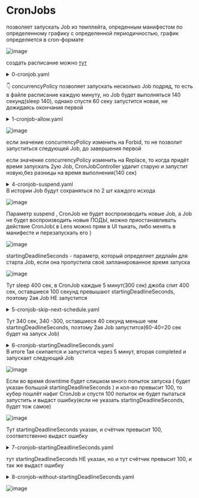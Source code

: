 # CronJobs
позволяет запускать Job из темплейта, опреденным манифестом по определенному графику с определенной периодичностью, график определяется в cron-формате

![image](https://github.com/user-attachments/assets/9f5a7c57-21ec-48d4-aa37-7dfb78a4e99b)

создать расписание можно [тут](https://crontab.guru/)

<details> <summary>0-cronjob.yaml</summary>

``` 
apiVersion: batch/v1
kind: CronJob
metadata:
  name: hello
spec:
  schedule: "*/1 * * * *"         # каждую минуту будет создаваться Job
  jobTemplate:
    spec:
      backoffLimit: 4             # кол-во повторных попыток, прежде чем Job будет считаться неудачным ( по умолчанию 6 )
      activeDeadlineSeconds: 240  # спустя 240 сек Job закончится, без разницы в каком состоянии будут ПОДЫ, имеет приоритет над backoffLimit
      parallelism: 2              # 2 ПОДА будут запускаться параллельно(2 Job)
      completions: 3              # количество завершенных (successful) Job'ов, которые должны быть запущены для завершения CronJob'а
      template:
        spec:
          containers:
          - name: hello
            image: busybox
            imagePullPolicy: IfNotPresent
            command:
            - /bin/sh
            - -c
            - date; echo Hello from the Kubernetes cluster
          restartPolicy: OnFailure

```
</details>

:point_down: concurrencyPolicy позволяет запускать несколько Job подряд, то есть в файле расписание каждую минуту, но Job будет выполняться 140 секунд(sleep 140), однако спустя 60 секу запустится новая, не дожидаясь окончания первой

<details> <summary>1-cronjob-allow.yaml</summary>

``` 
apiVersion: batch/v1
kind: CronJob
metadata:
  name: hello-allow
spec:
  schedule: "*/1 * * * *"
  concurrencyPolicy: Allow
  jobTemplate:
    spec:
      template:
        spec:
          containers:
          - name: hello
            image: busybox
            args:
            - /bin/sh
            - -c
            - date; echo "Hello World!"; sleep 140
          restartPolicy: OnFailure
```
</details>

![image](https://github.com/user-attachments/assets/87c3614f-324a-4583-aa05-a8f8b53c7317)

если значение concurrencyPolicy изменить на Forbid, то не позволит запуститься следующей Job, до завершения первой

если значение concurrencyPolicy изменить на Replace, то когда придёт время запускать 2ую Job, CronJobController удалит старую и запустит новую,без разницы на время выполнения(140 сек)

<details> <summary>4-cronjob-suspend.yaml</summary>

``` 
apiVersion: batch/v1
kind: CronJob
metadata:
  name: hello-suspend
spec:
  schedule: "*/1 * * * *"
  concurrencyPolicy: Allow
  successfulJobsHistoryLimit: 2    # не смотря на restartPolicy: OnFailure будут сохраняться 2 успешные Job
  failedJobsHistoryLimit: 2        # и 2 неуспешные Job
  suspend: false
  jobTemplate:
    spec:
      backoffLimit: 1
      template:
        spec:
          containers:
          - name: hello
            image: busybox
            args:
            - /bin/sh
            - -c
            - date; echo "Hello World!"; exit $((RANDOM%2))   # контейнер будет завершаться рандомно, либо 0(успех) либо ошибка
          restartPolicy: OnFailure
```
</details>
В истории Job будут сохраняться по 2 шт каждого исхода

![image](https://github.com/user-attachments/assets/0aca9a3e-7436-4eda-94d3-bd07c38db60a)

Параметр suspend , CronJob не будет воспроизводить новые Job, а Job не будет воспроизводить новые ПОДЫ, можно приостанавливать действие CronJob( в Lens можно прям в UI тыкать, либо менять в манифесте и перезапускать его )

![image](https://github.com/user-attachments/assets/77db43ac-6674-4351-bb38-c9df13a0f6a8)

startingDeadlineSeconds - параметр, который определяет дедлайн для старта Job, если она пропустила своё запланированное время запуска

![image](https://github.com/user-attachments/assets/150a048b-7f02-4059-8b9b-e4463c2e380c)

Тут sleep 400 сек, в CronJob каждые 5 минут(300 сек) джоба спит 400 сек, оставшиеся 100 секунд превышают startingDeadlineSeconds, поэтому 2ая Job НЕ запустится 
<details> <summary>5-cronjob-skip-next-schedule.yaml</summary>

``` 
apiVersion: batch/v1
kind: CronJob
metadata:
  name: cronjon-skip-next-schedule
spec:
  schedule: "*/5 * * * *"
  startingDeadlineSeconds: 60
  concurrencyPolicy: Forbid
  jobTemplate:
    spec:
      template:
        spec:
          containers:
          - name: hello
            image: busybox
            args:
            - /bin/sh
            - -c
            - date; echo "Hello World!"; sleep 400
          restartPolicy: Never
```
</details>

Тут 340 сек, 340 -300, оставшиеся 40 секунд меньше чем startingDeadlineSeconds, поэтому 2ая Job запустится(60-40=20 сек будет на запуск Job)

<details> <summary>6-cronjob-startingDeadlineSeconds.yaml</summary>

``` 
apiVersion: batch/v1
kind: CronJob
metadata:
  name: cronjon-startingdeadlineseconds
spec:
  schedule: "*/5 * * * *"
  startingDeadlineSeconds: 60
  concurrencyPolicy: Forbid
  jobTemplate:
    spec:
      template:
        spec:
          containers:
          - name: hello
            image: busybox
            args:
            - /bin/sh
            - -c
            - date; echo "Hello World!"; sleep 340
          restartPolicy: Never
```
</details>
В итоге 1ая скипается и запустится через 5 минут, вторая completed и запускает следующий Job

![image](https://github.com/user-attachments/assets/6e20d0f0-28dd-4117-975c-e4cdd96a16a5)

Если во время downtime будет слишком много попыток запуска ( будет указан большой startingDeadlineSeconds ) и кол-во превысит 100, то кубер пошлёт нафиг CronJob и спустя 100 попыток не будет пытаться запустить и выдаст ошибку(если не указать startingDeadlineSeconds, будет тож самое)

![image](https://github.com/user-attachments/assets/d1429054-aa65-4dbb-9d4d-c4d9d4dd2770)

Тут startingDeadlineSeconds указан, и счётчик превысит 100, соответственно выдаст ошибку

<details> <summary>7-cronjob-startingDeadlineSeconds.yaml</summary>

``` 
apiVersion: batch/v1
kind: CronJob
metadata:
  name: hello-startingdeadlineseconds
spec:
  schedule: "*/1 * * * *"
  startingDeadlineSeconds: 8200
  concurrencyPolicy: Forbid
  jobTemplate:
    spec:
      backoffLimit: 1
      template:
        spec:
          containers:
          - name: hello
            image: busybox
            args:
            - /bin/sh
            - -c
            - date; echo "Hello World!"; sleep 8000
          restartPolicy: Never
```
</details>

тут startingDeadlineSeconds НЕ указан, но и тут счётчик превысит 100, и так же выдаст ошибку

<details> <summary>8-cronjob-without-startingDeadlineSeconds.yaml</summary>

``` 
apiVersion: batch/v1
kind: CronJob
metadata:
  name: hello-without-startingdeadlineseconds
spec:
  schedule: "*/1 * * * *"
  concurrencyPolicy: Forbid
  jobTemplate:
    spec:
      backoffLimit: 1
      template:
        spec:
          containers:
          - name: hello
            image: busybox
            args:
            - /bin/sh
            - -c
            - date; echo "Hello World!"; sleep 7000
          restartPolicy: Never
```
</details>

![image](https://github.com/user-attachments/assets/7aa80805-d5aa-4df4-9a2e-78523a36af7c)
